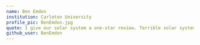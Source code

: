 ```yaml
---
name: Ben Emdon
institution: Carleton University
profile_pic: BenEmdon.jpg
quote: I give our solar system a one-star review. Terrible solar system, only has 1 star.
github_user: BenEmdon
---
```

